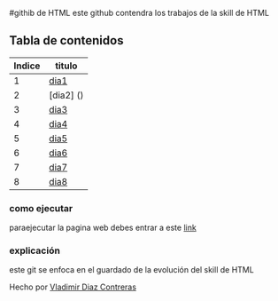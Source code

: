 #githib de HTML
este github contendra los trabajos de la skill de HTML 

## Tabla de contenidos
| Indice| titulo |
|--|--|
| 1 |[dia1]() |
| 2 |[dia2] () |
| 3 | [dia3]() | 
| 4 | [dia4]() | 
| 5 | [dia5]() | 
| 6 | [dia6]() | 
| 7 | [dia7]() | 
| 8 | [dia8]() | 




### como ejecutar 
paraejecutar la pagina web debes entrar a este  [link](https://vladimirdiazcontreras.github.io/HTML_S1_DiazContrerasVladimir)  



### explicación  
este git   se enfoca en el guardado de la evolución del skill de HTML 


Hecho por [Vladimir Diaz Contreras](https://github.com/VladimirDiazContreras)  
